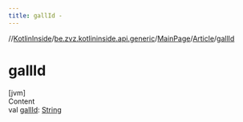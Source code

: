 ```yaml
---
title: gallId -
---
```

//[KotlinInside](../../../index.md)/[be.zvz.kotlininside.api.generic](../../index.md)/[MainPage](../index.md)/[Article](index.md)/[gallId](gall-id.md)



# gallId  
[jvm]  
Content  
val [gallId](gall-id.md): [String](https://kotlinlang.org/api/latest/jvm/stdlib/kotlin/-string/index.html)  



